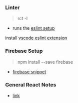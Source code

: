 ### Linter

> rct -l
* runs the [eslint setup](rdm/lintSetup.md)

install [vscode eslint extension](https://github.com/Microsoft/vscode-eslint)

### Firebase Setup
> npm install --save firebase

* [firebase snippet](.rdm/firebaseSnippet.txt)

### General React Notes
* [link](rdm/general.md)
